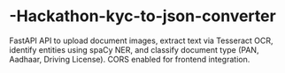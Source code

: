 # -Hackathon-kyc-to-json-converter
FastAPI API to upload document images, extract text via Tesseract OCR, identify entities using spaCy NER, and classify document type (PAN, Aadhaar, Driving License). CORS enabled for frontend integration.
